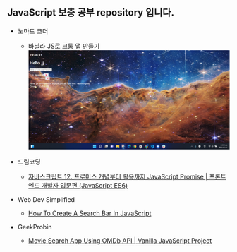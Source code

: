 ## JavaScript 보충 공부 repository 입니다.

- 노마드 코더

  - [바닐라 JS로 크롬 앱 만들기](https://nomadcoders.co/javascript-for-beginners)  
    ![img](./Application/img/cssNotYet.png)

- 드림코딩

  - [자바스크립트 12. 프로미스 개념부터 활용까지 JavaScript Promise | 프론트엔드 개발자 입문편 (JavaScript ES6)](https://www.youtube.com/watch?v=JB_yU6Oe2eE)

- Web Dev Simplified

  - [How To Create A Search Bar In JavaScript](https://www.youtube.com/watch?v=TlP5WIxVirU)

- GeekProbin
  - [Movie Search App Using OMDb API | Vanilla JavaScript Project](https://www.youtube.com/watch?v=1VjdxCTBfUI)
